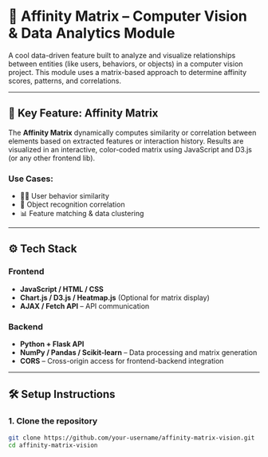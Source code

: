 # 🧠 Affinity Matrix – Computer Vision & Data Analytics Module

A cool data-driven feature built to analyze and visualize relationships between entities (like users, behaviors, or objects) in a computer vision project. This module uses a matrix-based approach to determine affinity scores, patterns, and correlations.

---

## 📌 Key Feature: Affinity Matrix

The **Affinity Matrix** dynamically computes similarity or correlation between elements based on extracted features or interaction history. Results are visualized in an interactive, color-coded matrix using JavaScript and D3.js (or any other frontend lib).

### Use Cases:
- 🧍‍♂️ User behavior similarity
- 🧠 Object recognition correlation
- 📊 Feature matching & data clustering

---

## ⚙️ Tech Stack

### Frontend
- **JavaScript / HTML / CSS**
- **Chart.js / D3.js / Heatmap.js** (Optional for matrix display)
- **AJAX / Fetch API** – API communication

### Backend
- **Python + Flask API**
- **NumPy / Pandas / Scikit-learn** – Data processing and matrix generation
- **CORS** – Cross-origin access for frontend-backend integration

---

## 🛠️ Setup Instructions

### 1. Clone the repository

```bash
git clone https://github.com/your-username/affinity-matrix-vision.git
cd affinity-matrix-vision
